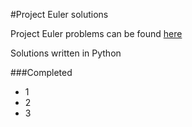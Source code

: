 #Project Euler solutions

Project Euler problems can be found [here](https://projecteuler.net/archives)

Solutions written in Python

###Completed

* 1
* 2
* 3

